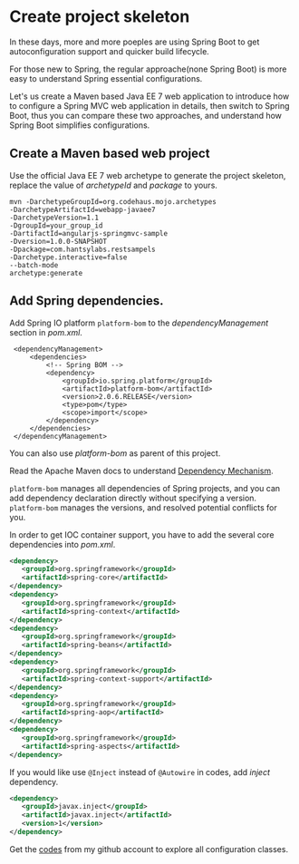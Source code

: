 # Create project skeleton

In these days, more and more poeples are using Spring Boot to get autoconfiguration support and quicker build lifecycle.

For those new to Spring, the regular approache\(none Spring Boot\) is more easy to understand Spring essential configurations.

Let's us create a Maven based Java EE 7 web application to introduce how to configure a Spring MVC web application in details, then switch to Spring Boot, thus you can compare these two approaches, and understand how Spring Boot simplifies configurations.

## Create a Maven based web project

 Use the official Java EE 7 web archetype to generate the project skeleton, replace the value of _archetypeId_ and _package_ to yours.

```
mvn -DarchetypeGroupId=org.codehaus.mojo.archetypes 
-DarchetypeArtifactId=webapp-javaee7 
-DarchetypeVersion=1.1 
-DgroupId=your_group_id 
-DartifactId=angularjs-springmvc-sample 
-Dversion=1.0.0-SNAPSHOT
-Dpackage=com.hantsylabs.restsampels
-Darchetype.interactive=false 
--batch-mode  
archetype:generate
```

## Add Spring dependencies.

Add Spring IO platform `platform-bom` to the _dependencyManagement_ section in *pom.xml*.

  ```
   <dependencyManagement>
       <dependencies>
           <!-- Spring BOM -->
           <dependency>
               <groupId>io.spring.platform</groupId>
               <artifactId>platform-bom</artifactId>
               <version>2.0.6.RELEASE</version>
               <type>pom</type>
               <scope>import</scope>
           </dependency>
       </dependencies>
   </dependencyManagement>
  ```

You can also use _platform-bom_ as parent of this project.

Read the Apache Maven docs to understand [Dependency Mechanism](https://maven.apache.org/guides/introduction/introduction-to-dependency-mechanism.html).

`platform-bom` manages all dependencies of Spring projects, and you can add dependency declaration directly without specifying a version. `platform-bom` manages the versions, and resolved potential conflicts for you.

In order to get IOC container support, you have to add the several core dependencies into *pom.xml*.

```xml
<dependency>
   <groupId>org.springframework</groupId>
   <artifactId>spring-core</artifactId>
</dependency>
<dependency>
   <groupId>org.springframework</groupId>
   <artifactId>spring-context</artifactId>
</dependency>
<dependency>
   <groupId>org.springframework</groupId>
   <artifactId>spring-beans</artifactId>
</dependency>
<dependency>
   <groupId>org.springframework</groupId>
   <artifactId>spring-context-support</artifactId>
</dependency>
<dependency>
   <groupId>org.springframework</groupId>
   <artifactId>spring-aop</artifactId>
</dependency>
<dependency>
   <groupId>org.springframework</groupId>
   <artifactId>spring-aspects</artifactId>
</dependency>
```

If you would like use `@Inject` instead of `@Autowire` in codes, add _inject_ dependency.

```xml
<dependency>
   <groupId>javax.inject</groupId>
   <artifactId>javax.inject</artifactId>
   <version>1</version>
</dependency>    
```

Get the [codes](https://github.com/hantsy/angularjs-springmvc-sample) from my github account to explore all configuration classes.

